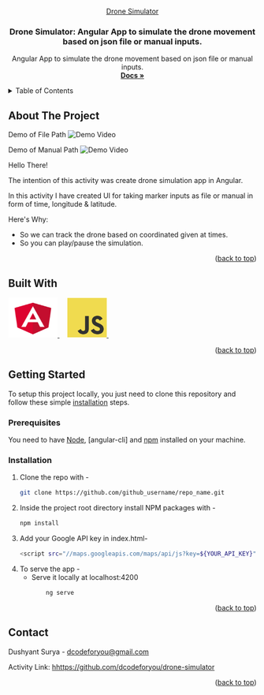 <div id="top"></div>

<!-- PROJECT LOGO -->
<br />
<div align="center">
  <a href="https://github.com/dcodeforyou/drone-simulator">
    Drone Simulator
  </a>

<h3 align="center">Drone Simulator: Angular App to simulate the drone movement based on json file or manual inputs.</h3>

  <p align="center">
    Angular App to simulate the drone movement based on json file or manual inputs.
    <br />
    <a href="https://github.com/dcodeforyou/drone-simulator"><strong>Docs »</strong></a>
    <br />
  </p>
</div>



<!-- TABLE OF CONTENTS -->
<details>
  <summary>Table of Contents</summary>
  <ol>
    <li>
      <a href="#about-the-project">About The Project</a>
      <ul>
        <li><a href="#built-with">Built With</a></li>
      </ul>
    </li>
    <li>
      <a href="#getting-started">Getting Started</a>
      <ul>
        <li><a href="#prerequisites">Prerequisites</a></li>
        <li><a href="#installation">Installation</a></li>
      </ul>
    </li>
    <li><a href="#contact">Contact</a></li>
  </ol>
</details>

<!-- ABOUT THE PROJECT -->
## About The Project

Demo of File Path
![Demo Video](src/assets/images/file-path.gif)

Demo of Manual Path
![Demo Video](src/assets/images/manual-path.gif)

Hello There!

The intention of this activity was create drone simulation app in Angular.

In this activity I have created UI for taking marker inputs as file or manual in form of time, longitude & latitude. 

Here's Why:
* So we can track the drone based on coordinated given at times.
* So you can play/pause the simulation.

<p align="right">(<a href="#top">back to top</a>)</p>



## Built With

<a href="https://nodejs.org/en/">
    <img src="src/assets/images/angular.png" target="_blank"  alt="angular" width="100" height="80">
</a>
&nbsp;
&nbsp;
<a href="https://www.javascript.com/">
    <img src="src/assets/images/javascript.png" target="_blank" alt="js" width="80" height="80">
</a>
&nbsp;
&nbsp;
&nbsp;
&nbsp;

<p align="right">(<a href="#top">back to top</a>)</p>



<!-- GETTING STARTED -->
## Getting Started

To setup this project locally, you just need to clone this repository and follow these simple <a href="#installation">installation</a> steps. 

### Prerequisites

You need to have [Node](https://www.nodejs.org/), [angular-cli] and [npm](https://www.npmjs.com/) installed on your machine.

### Installation

1. Clone the repo with - 
   ```sh
   git clone https://github.com/github_username/repo_name.git
   ```
2. Inside the project root directory install NPM packages with -
   ```sh
   npm install
   ```
3. Add your Google API key in index.html-
   ```sh
   <script src="//maps.googleapis.com/maps/api/js?key=${YOUR_API_KEY}"></script>
   ```
4. To serve the app - 
   * Serve it locally at localhost:4200
        ```js
            ng serve
        ```

<p align="right">(<a href="#top">back to top</a>)</p>


<!-- CONTACT -->
## Contact

Dushyant Surya - dcodeforyou@gmail.com

Activity Link: [hhttps://github.com/dcodeforyou/drone-simulator](https://github.com/dcodeforyou/drone-simulator)

<p align="right">(<a href="#top">back to top</a>)</p>

